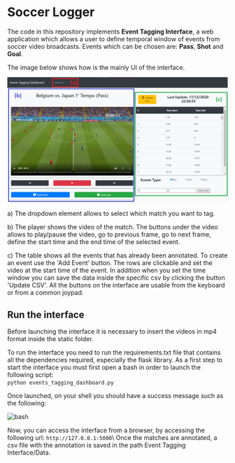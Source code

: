 # Soccer Logger

The code in this repository implements **Event Tagging Interface**, a web application which allows a user to define temporal window of events from soccer video broadcasts. 
Events which can be chosen are: **Pass**, **Shot** and **Goal**.

The image below shows how is the mainly UI of the interface.

![EventTaggingInterface](/Scheme/manual_annotation_application.png)  

a) The dropdown element allows to select which match you want to tag. 

b) The player shows the video of the match. The buttons under the video allows to play/pause the video, go to previous frame, go to next frame, define the start time and the end time of the selected event.

c) The table shows all the events that has already been annotated. To create an event use the 'Add Event' button. The rows are clickable and set the video at the start time of the event. In addition when you set the time window you can save the data inside the specific csv by clicking the button 'Update CSV'.
All the buttons on the interface are usable from the keyboard or from a common joypad.

## Run the interface

Before launching the interface it is necessary to insert the videos in mp4 format inside the static folder.

To run the interface you need to run the requirements.txt file that contains all the dependencies required, especially the flask library. As a first step to start the interface you must first open a bash in order to launch the following script:  
```python events_tagging_dashboard.py```  

Once launched, on your shell you should have a success message such as the following:

![bash](/Scheme/bash.png)  

Now, you can access the interface from a browser, by accessing the following url: ```http://127.0.0.1:5000```\\
Once the matches are annotated, a csv file with the annotation is saved in the path Event Tagging Interface/Data.



